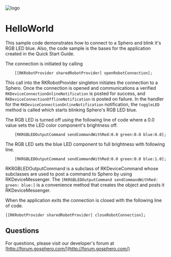![logo](http://update.orbotix.com/developer/sphero-small.png)

# HelloWorld

This sample code demonstrates how to connect to a Sphero and blink it's RGB LED blue. Also, the code sample is the bases for the application created in the Quick Start Guide. 

The connection is initiated by calling 

       	[[RKRobotProvider sharedRobotProvider] openRobotConnection];        

This call into the RKRobotProvider singleton initiates the connection to a Sphero. Once the connection is opened and communications a verified ``RKDeviceConnectionOnlineNotification`` is posted for success, and ``RKDeviceConnectionOfflineNotification`` is posted on failure. In the handler for the ``RKDeviceConnectionOnlineNotification`` notification, the `toggleLED` method is called which starts blinking Sphero's RGB LED blue.

The RGB LED is turned off using the following line of code where a 0.0 value sets the LED color component's brightness off.

        [RKRGBLEDOutputCommand sendCommandWithRed:0.0 green:0.0 blue:0.0];

The RGB LED sets the blue LED component to full brightness with following line.

        [RKRGBLEDOutputCommand sendCommandWithRed:0.0 green:0.0 blue:1.0];

RKRGBLEDOutputCommand is a subclass of RKDeviceCommand whose subclasses are used to post a command to Sphero by using RKDeviceMessenger. The `[RKRGBLEDOutputCommand sendCommandWithRed: green: blue:]` is a convenience method that creates the object and posts it RKDeviceMessenger. 

When the application exits the connection is closed with the following line of code.

    [[RKRobotProvider sharedRobotProvider] closeRobotConnection];
    
    
## Questions

For questions, please visit our developer's forum at [http://forum.gosphero.com/](http://forum.gosphero.com/)






